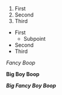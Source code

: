 1. First
1. Second
1. Third

- First
  - Subpoint
- Second
- Third

*Fancy Boop*

**Big Boy Boop**

***Big Fancy Boy Boop***

